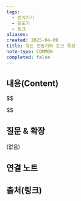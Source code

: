 ```yaml
---
tags:
  - 전기기기
  - 유도기
  - 토크
aliases: 
created: 2025-04-09
title: 유도 전동기와 토크 특성
note-type: COMMON
completed: false
---
```


## 내용(Content)
$$

$$

## 질문 & 확장

(없음)

## 연결 노트

## 출처(링크)

